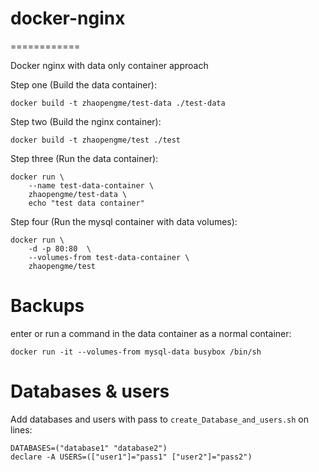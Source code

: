 # docker-nginx
============

Docker nginx with data only container approach

Step one (Build the data container):

    docker build -t zhaopengme/test-data ./test-data

Step two (Build the nginx container):

    docker build -t zhaopengme/test ./test

Step three (Run the data container):
    
    docker run \
        --name test-data-container \
        zhaopengme/test-data \
        echo "test data container"

Step four (Run the mysql container with data volumes):

    docker run \
        -d -p 80:80  \
        --volumes-from test-data-container \
        zhaopengme/test

# Backups

enter or run a command in the data container as a normal container:

    docker run -it --volumes-from mysql-data busybox /bin/sh

# Databases & users

Add databases and users with pass to ``create_Database_and_users.sh`` on lines:

    DATABASES=("database1" "database2")
    declare -A USERS=(["user1"]="pass1" ["user2"]="pass2")
